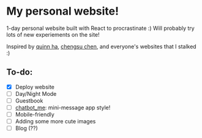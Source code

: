 # My personal website!

1-day personal website built with React to procrastinate :) Will probably try lots of new experiements on the site!

Inspired by [quinn ha](https://www.quinnha.xyz/), [chengsu chen](https://www.chengsuchen.com/), and everyone's websites that I stalked :)

## To-do:

- [x] Deploy website
- [ ] Day/Night Mode
- [ ] Guestbook
- [ ] [chatbot_me](https://github.com/Tapiocaba/chatbot_me): mini-message app style!
- [ ] Mobile-friendly
- [ ] Adding some more cute images
- [ ] Blog (??)
